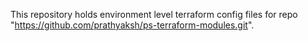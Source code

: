 This repository holds environment level terraform config files for repo "https://github.com/prathyaksh/ps-terraform-modules.git".